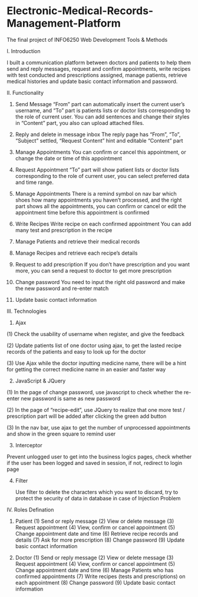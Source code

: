 # Electronic-Medical-Records-Management-Platform
The final project of INFO6250 Web Development Tools &amp; Methods

I.	Introduction

I built a communication platform between doctors and patients to help them send and reply messages, request and confirm appointments, write recipes with test conducted and prescriptions assigned, manage patients, retrieve medical histories and update basic contact information and password.

II.	Functionality

1.	Send Message
“From” part can automatically insert the current user’s username, and “To” part is patients lists or doctor lists corresponding to the role of current user. You can add sentences and change their styles in “Content” part, you also can upload attached files. 

2.	Reply and delete in message inbox
The reply page has “From”, “To”, “Subject” settled, “Request Content” hint and editable “Content” part
  
3.	Manage Appointments
You can confirm or cancel this appointment, or change the date or time of this appointment
 
4.	Request Appointment
“To” part will show patient lists or doctor lists corresponding to the role of current user, you can select preferred data and time range.

5.	Manage Appointments
    There is a remind symbol on nav bar which shoes how many appointments you haven’t processed, and the right part shows all the appointments, you can confirm or cancel or edit the appointment time before this appointment is confirmed
 
6.	Write Recipes 
Write recipe on each confirmed appointment
You can add many test and prescription in the recipe
 
7.	Manage Patients and retrieve their medical records
  
8.	Manage Recipes and retrieve each recipe’s details
  
9.	Request to add prescription
If you don’t have prescription and you want more, you can send a request to doctor to get more prescription
 
10.	Change password
You need to input the right old password and make the new password and re-enter match
 
11.	Update basic contact information
  
III.	Technologies

1.	Ajax

(1)	Check the usability of username when register, and give the feedback
   
(2)	Update patients list of one doctor using ajax, to get the lasted recipe records of the patients and easy to look up for the doctor
   
(3)	Use Ajax while the doctor inputting medicine name, there will be a hint for getting the correct medicine name in an easier and faster way
 
 
2.	JavaScript & JQuery

(1)	In the page of change password, use javascript to check whether the re-enter new password is same as new password
 
(2)	In the page of “recipe-edit”, use JQuery to realize that one more test / prescription part will be added after clicking the green add button 
 
(3)	In the nav bar, use ajax to get the number of unprocessed appointments and show in the green square to remind user
  

3.	Interceptor

Prevent unlogged user to get into the business logics pages, check whether if the user has been logged and saved in session, if not, redirect to login page

 
4.	Filter

    Use filter to delete the characters which you want to discard, try to protect the security of data in database in case of Injection Problem
 

IV.	Roles Defination

1.	Patient
(1)	Send or reply message 
(2)	View or delete message
(3)	Request appointment
(4)	View, confirm or cancel appointment
(5)	Change appointment date and time
(6)	Retrieve recipe records and details
(7)	Ask for more prescription
(8)	Change password 
(9)	Update basic contact information

2.	Doctor
(1)	Send or reply message 
(2)	View or delete message
(3)	Request appointment
(4)	View, confirm or cancel appointment
(5)	Change appointment date and time
(6)	Manage Patients who has confirmed appointments
(7)	Write recipes (tests and prescriptions) on each appointment
(8)	Change password 
(9)	Update basic contact information

